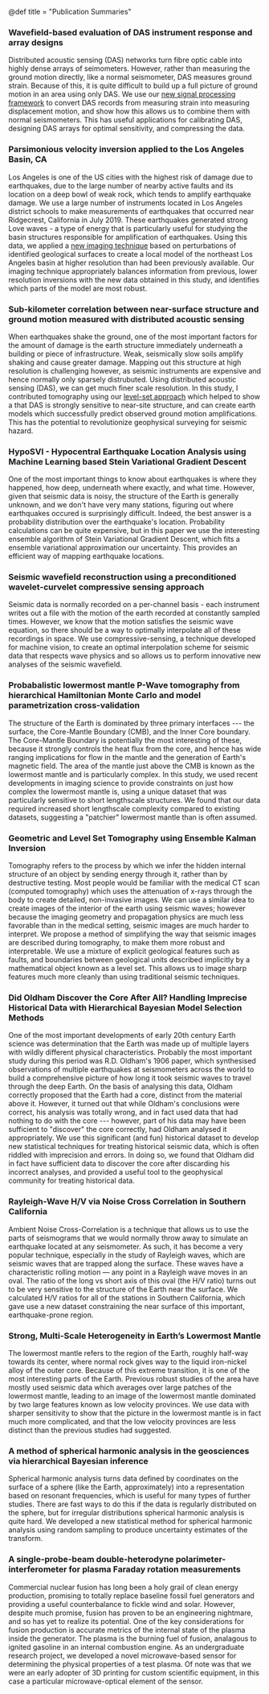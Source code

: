 @def title = "Publication Summaries"

### Wavefield-based evaluation of DAS instrument response and array designs

Distributed acoustic sensing (DAS) networks turn fibre optic cable into highly dense arrays of seimometers. However, rather than measuring the ground motion directly, like a normal seismometer, DAS measures ground strain. Because of this, it is quite difficult to build up a full picture of ground motion in an area using only DAS. We use our [new signal processing framework](/publications/summaries#seismic_wavefield_reconstruction_using_a_preconditioned_wavelet-curvelet_compressive_sensing_approach) to convert DAS records from measuring strain into measuring displacement motion, and show how this allows us to combine them with normal seismometers. This has useful applications for calibrating DAS, designing DAS arrays for optimal sensitivity, and compressing the data. 

### Parsimonious velocity inversion applied to the Los Angeles Basin, CA

Los Angeles is one of the US cities with the highest risk of damage due to earthquakes, due to the large number of nearby active faults and its location on a deep bowl of weak rock, which tends to amplify earthquake damage. We use a large number of instruments located in Los Angeles district schools to make measurements of earthquakes that occurred near Ridgecrest, California in July 2019. These earthquakes generated strong Love waves - a type of energy that is particularly useful for studying the basin structures responsible for amplification of earthquakes. Using this data, we applied a [new imaging technique](/publications/summaries#geometric_and_level_set_tomography_using_ensemble_kalman_inversion) based on perturbations of identified geological surfaces to create a local model of the northeast Los Angeles basin at higher resolution than had been previously available. Our imaging technique appropriately balances information from previous, lower resolution inversions with the new data obtained in this study, and identifies which parts of the model are most robust. 
### Sub-kilometer correlation between near-surface structure and ground motion measured with distributed acoustic sensing

When earthquakes shake the ground, one of the most important factors for the amount of damage is the earth structure immediately underneath a building or piece of infrastructure. Weak, seismically slow soils amplify shaking and cause greater damage. Mapping out this structure at high resolution is challenging however, as seismic instruments are expensive and hence normally only sparsely distrubuted. Using distributed acoustic sensing (DAS), we can get much finer scale resolution. In this study, I contributed tomography using our [level-set approach](/publications/summaries#geometric_and_level_set_tomography_using_ensemble_kalman_inversion) which helped to show a that DAS is strongly sensitive to near-site structure, and can create earth models which successfully predict observed ground motion amplifications. This has the potential to revolutionize geophysical surveying for seismic hazard. 

### HypoSVI - Hypocentral Earthquake Location Analysis using Machine Learning based Stein Variational Gradient Descent

One of the most important things to know about earthquakes is where they happened, how deep, underneath where exactly, and what time. However, given that seismic data is noisy, the structure of the Earth is generally unknown, and we don't have very many stations, figuring out where earthquakes occured is surprisingly difficult. Indeed, the best answer is a probability distribution over the earthquake's location. Probability calculations can be quite expensive, but in this paper we use the interesting ensemble algorithm of Stein Variational Gradient Descent, which fits a ensemble variational approximation our uncertainty. This provides an efficient way of mapping earthquake locations. 

### Seismic wavefield reconstruction using a preconditioned wavelet-curvelet compressive sensing approach

Seismic data is normally recorded on a per-channel basis - each instrument writes out a file with the motion of the earth recorded at constantly sampled times. However, we know that the motion satisfies the seismic wave equation, so there should be a way to optimally interpolate all of these recordings in space. We use compressive-sensing, a technique developed for machine vision, to create an optimal interpolation scheme for seismic data that respects wave physics and so allows us to perform innovative new analyses of the seismic wavefield. 

### Probabalistic lowermost mantle P-Wave tomography from hierarchical Hamiltonian Monte Carlo and model parametrization cross-validation

The structure of the Earth is dominated by three primary interfaces --- the surface, the Core-Mantle Boundary (CMB), and the Inner Core boundary. The Core-Mantle Boundary is potentially the most interesting of these, because it strongly controls the heat flux from the core, and hence has wide ranging implications for flow in the mantle and the generation of Earth's magnetic field. The area of the mantle just above the CMB is known as the lowermost mantle and is particularly complex. In this study, we used recent developments in imaging science to provide constraints on just how complex the lowermost mantle is, using a unique dataset that was particularly sensitive to short lengthscale structures. We found that our data required increased short lengthscale complexity compared to existing datasets, suggesting a "patchier" lowermost mantle than is often assumed.  

### Geometric and Level Set Tomography using Ensemble Kalman Inversion

Tomography refers to the process by which we infer the hidden internal structure of an object by sending energy through it, rather than by destructive testing. Most people would be familiar with the medical CT scan (computed tomography) which uses the attenuation of x-rays through the body to create detailed, non-invasive images. We can use a similar idea to create images of the interior of the earth using seismic waves; however because the imaging geometry and propagation physics are much less favorable than in the medical setting, seismic images are much harder to interpret. We propose a method of simplifying the way that seismic images are described during tomography, to make them more robust and interpretable. We use a mixture of explicit geological features such as faults, and boundaries between geological units described implicitly by a mathematical object known as a level set. This allows us to image sharp features much more cleanly than using traditional seismic techniques. 

### Did Oldham Discover the Core After All? Handling Imprecise Historical Data with Hierarchical Bayesian Model Selection Methods

One of the most important developments of early 20th century Earth science was determination that the Earth was made up of multiple layers with wildly different physical characteristics. Probably the most important study during this period was R.D. Oldham's 1906 paper, which synthesised observations of multiple earthquakes at seismometers across the world to build a comprehensive picture of how long it took seismic waves to travel through the deep Earth. On the basis of analysing this data, Oldham correctly proposed that the Earth had a core, distinct from the material above it. However, it turned out that while Oldham's conclusions were correct, his analysis was totally wrong, and in fact used data that had nothing to do with the core --- however, part of his data may have been sufficient to "discover" the core correctly, had Oldham analysed it appropriately. We use this significant (and fun) historical dataset to develop new statistical techniques for treating historical seismic data, which is often riddled with imprecision and errors. In doing so, we found that Oldham did in fact have sufficient data to discover the core after discarding his incorrect analyses, and provided a useful tool to the geophysical community for treating historical data.

### Rayleigh-Wave H/V via Noise Cross Correlation in Southern California

Ambient Noise Cross-Correlation is a technique that allows us to use the parts of seismograms that we would normally throw away to simulate an earthquake located at any seismometer. As such, it has become a very popular technique, especially in the study of Rayleigh waves, which are seismic waves that are trapped along the surface. These waves have a characteristic rolling motion — any point in a Rayleigh wave moves in an oval. The ratio of the long vs short axis of this oval (the H/V ratio) turns out to be very sensitive to the structure of the Earth near the surface. We calculated H/V ratios for all of the stations in Southern California, which gave use a new dataset constraining the near surface of this important, earthquake-prone region. 

### Strong, Multi-Scale Heterogeneity in Earth’s Lowermost Mantle

The lowermost mantle refers to the region of the Earth, roughly half-way towards its center, where normal rock gives way to the liquid iron-nickel alloy of the outer core. Because of this extreme transition, it is one of the most interesting parts of the Earth. Previous robust studies of the area have mostly used seismic data which averages over large patches of the lowermost mantle, leading to an image of the lowermost mantle dominated by two large features known as low velocity provinces. We use data with sharper sensitivity to show that the picture in the lowermost mantle is in fact much more complicated, and that the low velocity provinces are less distinct than the previous studies had suggested. 

### A method of spherical harmonic analysis in the geosciences via hierarchical Bayesian inference

Spherical harmonic analysis turns data defined by coordinates on the surface of a sphere (like the Earth, approximately) into a representation based on resonant frequencies, which is useful for many types of further studies. There are fast ways to do this if the data is regularly distributed on the sphere, but for irregular distributions spherical harmonic analysis is quite hard. We developed a new statistical method for spherical harmonic analysis using random sampling to produce uncertainty estimates of the transform. 

### A single-probe-beam double-heterodyne polarimeter-interferometer for plasma Faraday rotation measurements

Commercial nuclear fusion has long been a holy grail of clean energy production, promising to totally replace baseline fossil fuel generators and providing a useful counterbalance to fickle wind and solar. However, despite much promise, fusion has proven to be an engineering nightmare, and so has yet to realize its potential. One of the key considerations for fusion production is accurate metrics of the internal state of the plasma inside the generator. The plasma is the burning fuel of fusion, analagous to ignited gasoline in an internal combustion engine. As an undergraduate research project, we developed a novel microwave-based sensor for determining the physical properties of a test plasma. Of note was that we were an early adopter of 3D printing for custom scientific equipment, in this case a particular microwave-optical element of the sensor.

